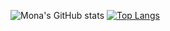 ![Mona's GitHub stats](https://github-readme-stats.vercel.app/api?username=Mona-17&count_private=true)
[![Top Langs](https://github-readme-stats.vercel.app/api/top-langs/?username=Mona-17&layout=compact)](https://github.com/Mona-17/github-readme-stats)

